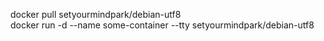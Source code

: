 docker pull setyourmindpark/debian-utf8  
docker run -d --name some-container --tty setyourmindpark/debian-utf8  
 